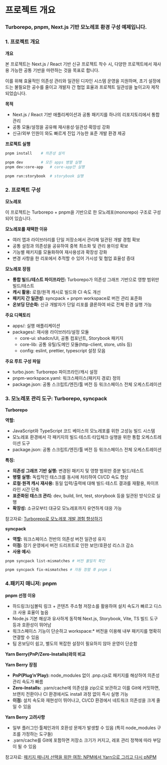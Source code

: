 # 프로젝트 개요

### Turborepo, pnpm, Next.js 기반 모노레포 환경 구성 예제입니다.

### **1. 프로젝트 개요**

**개요**

본 프로젝트는 Next.js / React 기반 신규 프로젝트 착수 시, 다양한 프로젝트에서 재사용 가능한 공통 기반을 마련하는 것을 목표로 합니다.

이를 위해 효율적인 의존성 관리와 일관된 디자인 시스템 운영을 지원하며, 초기 설정에 드는 불필요한 공수를 줄이고 개발자 간 협업 효율과 프로젝트 일관성을 높이고자 제작되었습니다.

**목적**

- Next.js / React 기반 애플리케이션과 공통 패키지를 하나의 리포지토리에서 통합 관리
- 공통 모듈/설정을 공유해 재사용성·일관성·확장성 강화
- 신규/외부 인원이 와도 빠르게 진입 가능한 표준 개발 환경 제공

**프로젝트 실행**

```bash
pnpm install    # 의존성 설치

pnpm dev        # 모든 apps 병렬 실행
pnpm dev:core-app   # core-app만 실행

pnpm run:storybook  # storybook 실행
```

### **2. 프로젝트 구성**

**모노레포**

이 프로젝트는 Turborepo + pnpm을 기반으로 한 모노레포(monorepo) 구조로 구성되어 있습니다.

**모노레포를 채택한 이유**

- 여러 앱과 라이브러리를 단일 저장소에서 관리해 일관된 개발 경험 확보
- 공통 설정과 의존성을 공유하여 중복 최소화 및 관리 용이성 확보
- 기능별 패키지를 모듈화하여 재사용성과 확장성 강화
- 변경 사항을 한 리포에서 추적할 수 있어 가시성 및 협업 효율성 증대

**모노레포 장점**

- **통합 빌드/테스트 파이프라인:** Turborepo가 의존성 그래프 기반으로 영향 범위만 빌드/테스트
- **캐시 활용:** 로컬/원격 캐시로 빌드와 CI 속도 개선
- **패키지 간 일관성:** syncpack + pnpm workspace로 버전 관리 표준화
- **온보딩 단순화:** 신규 개발자가 단일 리포를 클론하여 바로 전체 환경 실행 가능

**주요 디렉토리**

- apps/: 실행 애플리케이션
- packages/: 재사용 라이브러리/설정 모듈
  - core-ui: shadcn/UI, 공통 컴포넌트, Storybook 패키지
  - core-lib: 공통 유틸/도메인 모듈(http-client, store, utils 등)
  - config: eslint, prettier, typescript 설정 모음

**주요 루트 구성 파일**

- turbo.json: Turborepo 파이프라인/캐시 설정
- pnpm-workspace.yaml: 워크스페이스(패키지 경로) 정의
- package.json: 공통 스크립트/엔진/툴 버전 등 워크스페이스 전체 오케스트레이션

### **3. 모노레포 관리 도구: Turborepo, syncpack**

**Turborepo**

**역할:**

- JavaScript와 TypeScript 코드 베이스의 모노레포를 위한 고성능 빌드 시스템
- 모노레포 환경에서 각 패키지의 빌드·테스트·타입체크·실행을 위한 통합 오케스트레이션 도구
- package.json: 공통 스크립트/엔진/툴 버전 등 워크스페이스 전체 오케스트레이션

**특징:**

- **의존성 그래프 기반 실행:** 변경된 패키지 및 영향 범위만 증분 빌드/테스트
- **병렬 실행:** 독립적인 태스크를 동시에 처리하여 CI/CD 속도 향상
- **로컬·원격 캐시 재사용:** 동일 입력/출력에 대해 빌드·테스트 결과를 재활용, 파이프라인 시간 단축
- **표준화된 태스크 관리:** dev, build, lint, test, storybook 등을 일관된 방식으로 실행
- **확장성:** 소규모부터 대규모 모노레포까지 유연하게 대응 가능

참고자료: [Turborepo로 모노레포 개발 경험 향상하기](https://engineering.linecorp.com/ko/blog/monorepo-with-turborepo)

**syncpack**

- **역할:** 워크스페이스 전반의 의존성 버전 일관성 유지
- **이점:** 장기 운영에서 버전 드리프트로 인한 보안/호환성 리스크 감소
- **사용 예시:**

```bash
pnpm syncpack list-mismatches # 버전 불일치 확인

pnpm syncpack fix-mismatches # 자동 정렬 후 pnpm i
```

### **4.패키지 매니저: pnpm**

**pnpm 선정 이유**

- 하드링크/심볼릭 링크 + 콘텐츠 주소형 저장소를 활용하여 설치 속도가 빠르고 디스크 사용 효율이 높음
- Node.js 기본 해상과 유사하게 동작해 Next.js, Storybook, Vite, TS 빌드 도구 등과 호환성이 뛰어남
- 워크스페이스 기능이 단순하고 workspace:\* 버전을 이용해 내부 패키지를 명확히 연결할 수 있음
- 팀 온보딩이 쉽고, 별도의 복잡한 설정이 필요하지 않아 운영이 단순함

**Yarn Berry(PnP/Zero‑Installs)와의 비교**

**Yarn Berry 장점**

- **PnP(Plug’n’Play):** node_modules 없이 .pnp.cjs로 패키지를 해상하여 의존성 관리 속도가 빠름
- **Zero‑Installs:** .yarn/cache에 의존성을 zip으로 보관하고 이를 Git에 커밋하면, 브랜치 전환이나 CI 환경에서도 install 과정 없이 즉시 실행 가능
- **이점:** 설치 속도와 재현성이 뛰어나고, CI/CD 환경에서 네트워크 의존성을 크게 줄일 수 있음

**Yarn Berry 고려사항**

- 일부 플러그인·툴체인과의 호환성 문제가 발생할 수 있음 (특히 node_modules 구조를 가정하는 도구들)
- .yarn/cache를 Git에 포함하면 저장소 크기가 커지고, 레포 관리 정책에 따라 부담이 될 수 있음

참고자료: [패키지 매니저 선택을 위한 여정: NPM에서 Yarn으로 그리고 다시 pNPM](https://devocean.sk.com/blog/techBoardDetail.do?ID=166592)
